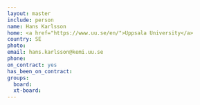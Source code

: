 ```yaml
---
layout: master
include: person
name: Hans Karlsson
home: <a href="https://www.uu.se/en/">Uppsala University</a>
country: SE
photo:
email: hans.karlsson@kemi.uu.se
phone:
on_contract: yes
has_been_on_contract:
groups:
  board:
  xt-board:
---
```

